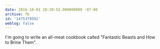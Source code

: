 ```yaml
---
date: 2016-10-01 20:39:52.000000000 -07:00
archive: fb
id: '1475379592'
weblog: false
---
```


I'm going to write an all-meat cookbook called "Fantastic Beasts and How to Brine Them".
